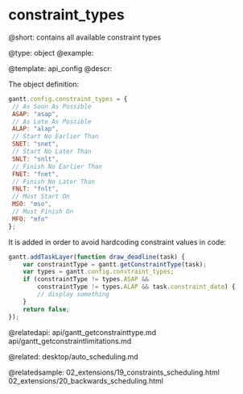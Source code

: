 constraint_types
=============

@short:
	contains all available constraint types

@type: object
@example:


@template:	api_config
@descr:

The object definition:

~~~js
gantt.config.constraint_types = {
 // As Soon As Possible
 ASAP: "asap",
 // As Late As Possible
 ALAP: "alap",
 // Start No Earlier Than
 SNET: "snet",
 // Start No Later Than
 SNLT: "snlt",
 // Finish No Earlier Than
 FNET: "fnet",
 // Finish No Later Than
 FNLT: "fnlt",
 // Must Start On
 MSO: "mso",
 // Must Finish On
 MFO: "mfo"
};
~~~

It is added in order to avoid hardcoding constraint values in code:

~~~js
gantt.addTaskLayer(function draw_deadline(task) {
	var constraintType = gantt.getConstraintType(task);
	var types = gantt.config.constraint_types;
	if (constraintType != types.ASAP && 
        constraintType != types.ALAP && task.constraint_date) {
		// display something
	}
	return false;
});
~~~

@relatedapi:
api/gantt_getconstrainttype.md
api/gantt_getconstraintlimitations.md

@related:
desktop/auto_scheduling.md

@relatedsample:
02_extensions/19_constraints_scheduling.html
02_extensions/20_backwards_scheduling.html
